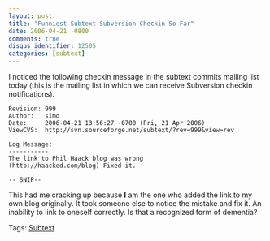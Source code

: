 ```yaml
---
layout: post
title: "Funniest Subtext Subversion Checkin So Far"
date: 2006-04-21 -0800
comments: true
disqus_identifier: 12505
categories: [subtext]
---
```

I noticed the following checkin message in the subtext commits mailing
list today (this is the mailing list in which we can receive Subversion
checkin notifications).

    Revision: 999
    Author:   simo
    Date:     2006-04-21 13:56:27 -0700 (Fri, 21 Apr 2006)
    ViewCVS:  http://svn.sourceforge.net/subtext/?rev=999&view=rev

    Log Message:
    -----------
    The link to Phil Haack blog was wrong 
    (http://haacked.com/blog) Fixed it.

    -- SNIP--

This had me cracking up because **I** am the one who added the link to
my own blog originally. It took someone else to notice the mistake and
fix it. An inability to link to oneself correctly. Is that a recognized
form of dementia?

Tags: [Subtext](http://haacked.com/tags/subtext/default.aspx)

